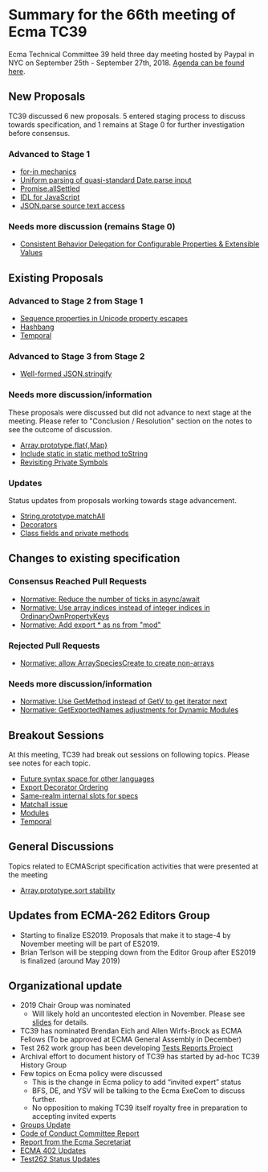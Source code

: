 # Summary for the 66th meeting of Ecma TC39

Ecma Technical Committee 39 held three day meeting hosted by Paypal in NYC on September 25th - September 27th, 2018. [Agenda can be found here](https://github.com/tc39/agendas/blob/master/2018/09.md).


## New Proposals
TC39 discussed 6 new proposals. 5 entered staging process to discuss towards specification, and 1 remains at Stage 0 for further investigation before consensus.  

### Advanced to Stage 1 
- [for-in mechanics](sept-25.md#for-in-mechanics)
- [Uniform parsing of quasi-standard Date.parse input](sept-26.md#uniform-parsing-of-quasi-standard-dateparse-input)
- [Promise.allSettled](sept-27.md#promiseallsettled-for-stage-1)
- [IDL for JavaScript](sept-27.md#idl-for-javascript)
- [JSON.parse source text access](sept-27.md#jsonparse-source-text-access)

### Needs more discussion (remains Stage 0) 
- [Consistent Behavior Delegation for Configurable Properties & Extensible Values](sept-25.md#consistent-behavior-delegation-for-configurable-properties--extensible-values)


## Existing Proposals

### Advanced to Stage 2 from Stage 1
- [Sequence properties in Unicode property escapes](sept-26.md#sequence-properties-in-unicode-property-escapes-for-stage-2)
- [Hashbang](sept-26.md#hashbang-for-stage-2)
- [Temporal](sept-27.md#temporal-for-stage-2)

### Advanced to Stage 3 from Stage 2
- [Well-formed JSON.stringify](sept-26.md#well-formed-jsonstringify-for-stage-3)

### Needs more discussion/information
These proposals were discussed but did not advance to next stage at the meeting. Please refer to "Conclusion / Resolution" section on the notes to see the outcome of discussion.
- [Array.prototype.flat{,Map}](sept-26.md#arrayprototypeflatmap-for-stage-4-)
- [Include static in static method toString](sept-26.md#include-static-in-static-method-tostring)
- [Revisiting Private Symbols](sept-26.md#revisiting-private-symbols)

### Updates
Status updates from proposals working towards stage advancement.
- [String.prototype.matchAll](sept-25.md#update-on-stringprototypematchall)
- [Decorators](sept-26.md#decorators-stage-2-update)
- [Class fields and private methods](sept-26.md#class-fields-and-private-methods-stage-3-update)

## Changes to existing specification

### Consensus Reached Pull Requests 
- [Normative: Reduce the number of ticks in async/await](sept-25.md#normative-reduce-the-number-of-ticks-in-asyncawait)
- [Normative: Use array indices instead of integer indices in OrdinaryOwnPropertyKeys](sept-25.md#normative-use-array-indices-instead-of-integer-indices-in-ordinaryownpropertykeys)
- [Normative: Add export * as ns from "mod"](sept-27.md#normative-add-export--as-ns-from-mod-contd)

### Rejected Pull Requests
- [Normative: allow ArraySpeciesCreate to create non-arrays](sept-25.md#normative-allow-arrayspeciescreate-to-create-non-arrays)

### Needs more discussion/information
- [Normative: Use GetMethod instead of GetV to get iterator next](sept-25.md#normative-use-getmethod-instead-of-getv-to-get-iterator-next)
- [Normative: GetExportedNames adjustments for Dynamic Modules](sept-27.md#normative-getexportednames-adjustments-for-dynamic-modules)

## Breakout Sessions
At this meeting, TC39 had break out sessions on following topics. Please see notes for each topic.
- [Future syntax space for other languages](sept-27.md#future-syntax-space-for-other-languages)
- [Export Decorator Ordering](sept-27.md#export-decorator-ordering)
- [Same-realm internal slots for specs](sept-27.md#same-realm-internal-slots-for-specs)
- [Matchall issue](sept-27.md#matchall-issue)
- [Modules](sept-27.md#modules)
- [Temporal](sept-27.md#temporal)

## General Discussions 
Topics related to ECMAScript specification activities that were presented at the meeting
- [Array.prototype.sort stability](sept-25.md#arrayprototypesort-stability)

## Updates from ECMA-262 Editors Group
- Starting to finalize ES2019. Proposals that make it to stage-4 by November meeting will be part of ES2019.  
- Brian Terlson will be stepping down from the Editor Group after ES2019 is finalized (around May 2019)

## Organizational update
- 2019 Chair Group was nominated
  - Will likely hold an uncontested election in November. Please see [slides](https://docs.google.com/presentation/d/1P5DdJBQrr5hj_x-SqQxk8HOTaipJUaxbH0icp1g9iMk/edit) for details.
- TC39 has nominated Brendan Eich and Allen Wirfs-Brock as ECMA Fellows (To be approved at ECMA General Assembly in December)
- Test 262 work group has been developing [Tests Reports Project](sept-25.md#announcing-a-tests-reports-project)
- Archival effort to document history of TC39 has started by ad-hoc TC39 History Group
- Few topics on Ecma policy were discussed
  - This is the change in Ecma policy to add “invited expert” status  
  - BFS, DE, and YSV will be talking to the Ecma ExeCom to discuss further.
  - No opposition to making TC39 itself royalty free in preparation to accepting invited experts
- [Groups Update](sept-26.md#groups-update)
- [Code of Conduct Committee Report](sept-25.md#8-updates-from-the-coc-committee-15m)
- [Report from the Ecma Secretariat](sept-25.md#9-report-from-the-ecma-secretariat)
- [ECMA 402 Updates](sept-25.md#7ii-ecma402-status-updates)
- [Test262 Status Updates](sept-25.md#7iv-test262-status-updates)

